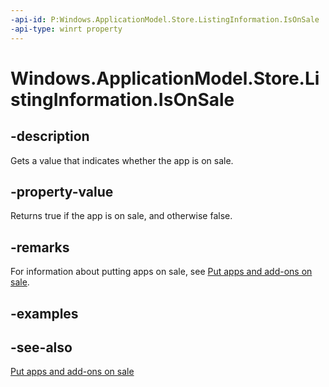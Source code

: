 ```yaml
---
-api-id: P:Windows.ApplicationModel.Store.ListingInformation.IsOnSale
-api-type: winrt property
---
```


<!-- Property syntax
public bool IsOnSale { get; }
-->

# Windows.ApplicationModel.Store.ListingInformation.IsOnSale

## -description
Gets a value that indicates whether the app is on sale.

## -property-value
Returns true if the app is on sale, and otherwise false.

## -remarks
For information about putting apps on sale, see [Put apps and add-ons on sale](https://docs.microsoft.com/windows/uwp/publish/put-apps-and-add-ons-on-sale).

## -examples

## -see-also
[Put apps and add-ons on sale](https://docs.microsoft.com/windows/uwp/publish/put-apps-and-add-ons-on-sale)